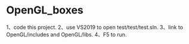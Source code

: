 # OpenGL_boxes

1、code this project.
2、use VS2019 to open test/test/test.sln.
3、link to OpenGL/includes and OpenGL/libs.
4、F5 to run.

